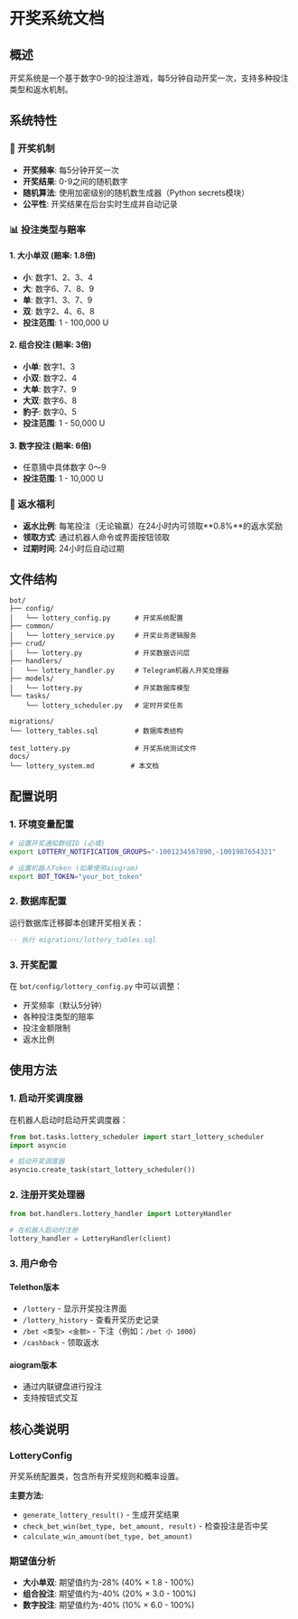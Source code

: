 # 开奖系统文档

## 概述

开奖系统是一个基于数字0-9的投注游戏，每5分钟自动开奖一次，支持多种投注类型和返水机制。

## 系统特性

### 🎲 开奖机制
- **开奖频率**: 每5分钟开奖一次
- **开奖结果**: 0-9之间的随机数字
- **随机算法**: 使用加密级别的随机数生成器（Python secrets模块）
- **公平性**: 开奖结果在后台实时生成并自动记录

### 📊 投注类型与赔率

#### 1. 大小单双 (赔率: 1.8倍)
- **小**: 数字1、2、3、4
- **大**: 数字6、7、8、9
- **单**: 数字1、3、7、9
- **双**: 数字2、4、6、8
- **投注范围**: 1 - 100,000 U

#### 2. 组合投注 (赔率: 3倍)
- **小单**: 数字1、3
- **小双**: 数字2、4
- **大单**: 数字7、9
- **大双**: 数字6、8
- **豹子**: 数字0、5
- **投注范围**: 1 - 50,000 U

#### 3. 数字投注 (赔率: 6倍)
- 任意猜中具体数字 0～9
- **投注范围**: 1 - 10,000 U

### 🎁 返水福利
- **返水比例**: 每笔投注（无论输赢）在24小时内可领取**0.8%**的返水奖励
- **领取方式**: 通过机器人命令或界面按钮领取
- **过期时间**: 24小时后自动过期

## 文件结构

```
bot/
├── config/
│   └── lottery_config.py      # 开奖系统配置
├── common/
│   └── lottery_service.py     # 开奖业务逻辑服务
├── crud/
│   └── lottery.py             # 开奖数据访问层
├── handlers/
│   └── lottery_handler.py     # Telegram机器人开奖处理器
├── models/
│   └── lottery.py             # 开奖数据库模型
└── tasks/
    └── lottery_scheduler.py   # 定时开奖任务

migrations/
└── lottery_tables.sql         # 数据库表结构

test_lottery.py                # 开奖系统测试文件
docs/
└── lottery_system.md         # 本文档
```

## 配置说明

### 1. 环境变量配置

```bash
# 设置开奖通知群组ID (必填)
export LOTTERY_NOTIFICATION_GROUPS="-1001234567890,-1001987654321"

# 设置机器人Token (如果使用aiogram)
export BOT_TOKEN="your_bot_token"
```

### 2. 数据库配置

运行数据库迁移脚本创建开奖相关表：

```sql
-- 执行 migrations/lottery_tables.sql
```

### 3. 开奖配置

在 `bot/config/lottery_config.py` 中可以调整：

- 开奖频率（默认5分钟）
- 各种投注类型的赔率
- 投注金额限制
- 返水比例

## 使用方法

### 1. 启动开奖调度器

在机器人启动时启动开奖调度器：

```python
from bot.tasks.lottery_scheduler import start_lottery_scheduler
import asyncio

# 启动开奖调度器
asyncio.create_task(start_lottery_scheduler())
```

### 2. 注册开奖处理器

```python
from bot.handlers.lottery_handler import LotteryHandler

# 在机器人启动时注册
lottery_handler = LotteryHandler(client)
```

### 3. 用户命令

#### Telethon版本
- `/lottery` - 显示开奖投注界面
- `/lottery_history` - 查看开奖历史记录
- `/bet <类型> <金额>` - 下注（例如：`/bet 小 1000`）
- `/cashback` - 领取返水

#### aiogram版本
- 通过内联键盘进行投注
- 支持按钮式交互

## 核心类说明

### LotteryConfig
开奖系统配置类，包含所有开奖规则和概率设置。

**主要方法:**
- `generate_lottery_result()` - 生成开奖结果
- `check_bet_win(bet_type, bet_amount, result)` - 检查投注是否中奖
- `calculate_win_amount(bet_type, bet_amount)`

### 期望值分析
- **大小单双**: 期望值约为-28% (40% × 1.8 - 100%)
- **组合投注**: 期望值约为-40% (20% × 3.0 - 100%)
- **数字投注**: 期望值约为-40% (10% × 6.0 - 100%)
